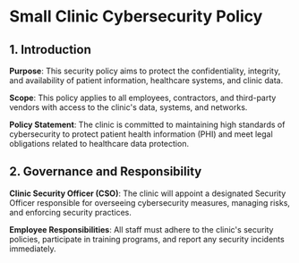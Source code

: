 # Small Clinic Cybersecurity Policy

## 1. Introduction

**Purpose**: This security policy aims to protect the confidentiality, integrity, and availability of patient information, healthcare systems, and clinic data.

**Scope**: This policy applies to all employees, contractors, and third-party vendors with access to the clinic's data, systems, and networks.

**Policy Statement**: The clinic is committed to maintaining high standards of cybersecurity to protect patient health information (PHI) and meet legal obligations related to healthcare data protection.

## 2. Governance and Responsibility

**Clinic Security Officer (CSO)**: The clinic will appoint a designated Security Officer responsible for overseeing cybersecurity measures, managing risks, and enforcing security practices.

**Employee Responsibilities**: All staff must adhere to the clinic's security policies, participate in training programs, and report any security incidents immediately.
